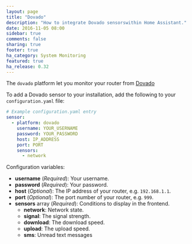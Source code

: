 ```yaml
---
layout: page
title: "Dovado"
description: "How to integrate Dovado sensorswithin Home Assistant."
date: 2016-11-05 08:00
sidebar: true
comments: false
sharing: true
footer: true
ha_category: System Monitoring
featured: true
ha_release: 0.32
---
```


The `dovado` platform let you monitor your router from [Dovado](http://www.dovado.com/)

To add a Dovado sensor to your installation, add the following to your `configuration.yaml` file:

```yaml
# Example configuration.yaml entry
sensor:
  - platform: dovado
    username: YOUR_USERNAME
    password: YOUR_PASSWORD
    host: IP_ADDRESS
    port: PORT
    sensors:
      - network
```

Configuration variables:

- **username** (*Required*): Your username.
- **password** (*Required*): Your password.
- **host** (*Optional*): The IP address of your router, e.g. `192.168.1.1`.
- **port** (*Optional*): The port number of your router, e.g. `999`.
- **sensors** array (*Required*): Conditions to display in the frontend.
  - **network**: Network state.
  - **signal**: The signal strength.
  - **download**: The download speed.
  - **upload**: The upload speed.
  - **sms**: Unread text messages


